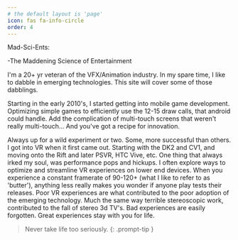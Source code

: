 ```yaml
---
# the default layout is 'page'
icon: fas fa-info-circle
order: 4
---
```

Mad-Sci-Ents:

-The Maddening Science of Entertainment


I'm a 20+ yr veteran of the VFX/Animation industry.
In my spare time, I like to dabble in emerging technologies.
This site will cover some of those dabblings.

Starting in the early 2010's, I started getting into mobile game development.
Optimizing simple games to efficiently use the 12-15 draw calls, that android could handle.
Add the complication of multi-touch screens that weren't really multi-touch... And you've got a recipe for innovation.

Always up for a wild experiment or two.  Some, more successful than others.
I got into VR when it first came out. Starting with the DK2 and CV1, and moving onto the Rift and later PSVR, HTC Vive, etc.
One thing that always irked my soul, was performance pops and hickups.
I often explore ways to optimize and streamline VR experiences on lower end devices.
When you experience a constant framerate of 90-120+ (what I like to refer to as 'butter'), anything less really makes you wonder if anyone play tests their releases.
Poor VR experiences are what contributed to the poor adoption of the emerging technology.
Much the same way terrible stereoscopic work, contributed to the fall of stereo 3d TV's.
Bad experiences are easily forgotten.
Great experiences stay with you for life.

> Never take life too seriously.
{: .prompt-tip }
